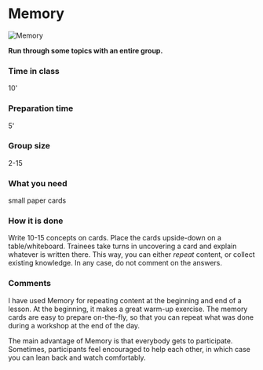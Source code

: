 
# Memory

![Memory](../images/memory_640.jpg)

**Run through some topics with an entire group.**

### Time in class
10'

### Preparation time
5'

### Group size
2-15

### What you need
small paper cards

### How it is done

Write 10-15 concepts on cards. Place the cards upside-down on a table/whiteboard. Trainees take turns in uncovering a card and explain whatever is written there. This way, you can either *repeat* content, or collect existing knowledge. In any case, do not comment on the answers.

### Comments

I have used Memory for repeating content at the beginning and end of a lesson. At the beginning, it makes a great warm-up exercise. The memory cards are easy to prepare on-the-fly, so that you can repeat what was done during a workshop at the end of the day.

The main advantage of Memory is that everybody gets to participate. Sometimes, participants feel encouraged to help each other, in which case you can lean back and watch comfortably.
